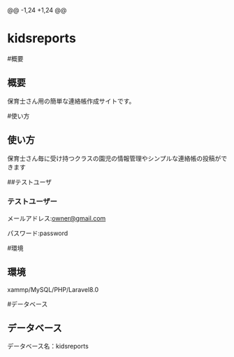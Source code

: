 @@ -1,24 +1,24 @@
# kidsreports

#概要
## 概要
保育士さん用の簡単な連絡帳作成サイトです。

#使い方
## 使い方
保育士さん毎に受け持つクラスの園児の情報管理やシンプルな連絡帳の投稿ができます

##テストユーザ
### テストユーザー

メールアドレス:owner@gmail.com

パスワード:password

#環境
## 環境

xammp/MySQL/PHP/Laravel8.0

#データベース
## データベース

データベース名：kidsreports
